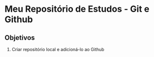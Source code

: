 # Meu Repositório de Estudos - Git e Github

## Objetivos

1. Criar repositório local e adicioná-lo ao Github
